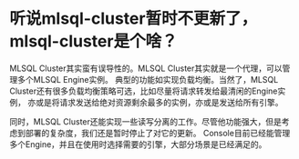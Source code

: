 # 听说mlsql-cluster暂时不更新了，mlsql-cluster是个啥？

MLSQL Cluster其实蛮有误导性的。MLSQL Cluster其实就是一个代理，可以管理多个MLSQL Engine实例。
典型的功能如实现负载均衡。当然了，MLSQL Cluster还有很多负载均衡策略可选，比如尽量将请求转发给最清闲的Engine实例，
亦或是将请求发送给绝对资源剩余最多的实例，亦或是发送给所有引擎。

同时，MLSQL Cluster还能实现一些读写分离的工作。尽管他功能强大，但是考虑到部署的复杂度，我们还是暂时停止了对它的更新。
Console目前已经能管理多个Engine，并且在使用时选择需要的引擎，大部分场景是已经满足的。